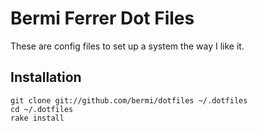 # Bermi Ferrer Dot Files

These are config files to set up a system the way I like it.


## Installation

    git clone git://github.com/bermi/dotfiles ~/.dotfiles
    cd ~/.dotfiles
    rake install


